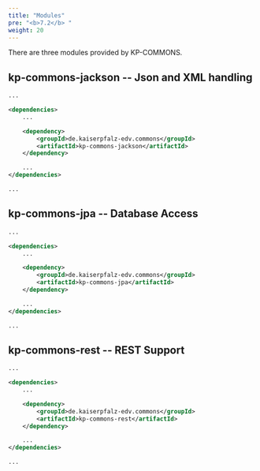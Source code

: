 ```yaml
---
title: "Modules"
pre: "<b>7.2</b> "
weight: 20
---
```


There are three modules provided by KP-COMMONS.

## kp-commons-jackson -- Json and XML handling

```xml
...

<dependencies>
    ...

    <dependency>
        <groupId>de.kaiserpfalz-edv.commons</groupId>
        <artifactId>kp-commons-jackson</artifactId>
    </dependency>

    ...
</dependencies>

...
```

## kp-commons-jpa -- Database Access

```xml
...

<dependencies>
    ...

    <dependency>
        <groupId>de.kaiserpfalz-edv.commons</groupId>
        <artifactId>kp-commons-jpa</artifactId>
    </dependency>

    ...
</dependencies>

...
```

## kp-commons-rest -- REST Support

```xml
...

<dependencies>
    ...

    <dependency>
        <groupId>de.kaiserpfalz-edv.commons</groupId>
        <artifactId>kp-commons-rest</artifactId>
    </dependency>

    ...
</dependencies>

...
```
